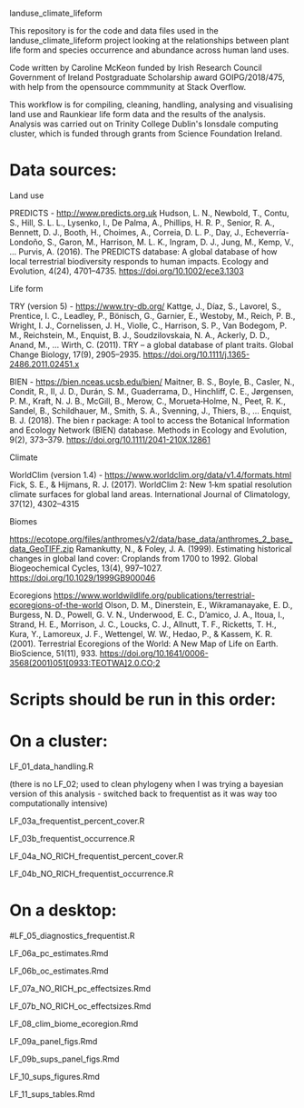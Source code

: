 landuse_climate_lifeform

This repository is for the code and data files used in the landuse_climate_lifeform project looking at the relationships between plant life form and species occurrence and abundance across human land uses.

Code written by Caroline McKeon funded by Irish Research Council Government of Ireland Postgraduate Scholarship award GOIPG/2018/475, with help from the opensource commmunity at Stack Overflow. 

This workflow is for compiling, cleaning, handling, analysing and visualising land use and Raunkiear life form data and the results of the analysis.
Analysis was carried out on Trinity College Dublin's lonsdale computing cluster, which is funded through grants from Science Foundation Ireland. 

# Data sources:

Land use

PREDICTS - http://www.predicts.org.uk 
Hudson, L. N., Newbold, T., Contu, S., Hill, S. L. L., Lysenko, I., De Palma, A., Phillips, H. R. P., Senior, R. A., Bennett, D. J., Booth, H., Choimes, A., Correia, D. L. P., Day, J., Echeverría-Londoño, S., Garon, M., Harrison, M. L. K., Ingram, D. J., Jung, M., Kemp, V., … Purvis, A. (2016). The PREDICTS database: A global database of how local terrestrial biodiversity responds to human impacts. Ecology and Evolution, 4(24), 4701–4735. https://doi.org/10.1002/ece3.1303 

Life form

TRY (version 5) - https://www.try-db.org/ 
Kattge, J., Díaz, S., Lavorel, S., Prentice, I. C., Leadley, P., Bönisch, G., Garnier, E., Westoby, M., Reich, P. B., Wright, I. J., Cornelissen, J. H., Violle, C., Harrison, S. P., Van Bodegom, P. M., Reichstein, M., Enquist, B. J., Soudzilovskaia, N. A., Ackerly, D. D., Anand, M., … Wirth, C. (2011). TRY – a global database of plant traits. Global Change Biology, 17(9), 2905–2935. https://doi.org/10.1111/j.1365-2486.2011.02451.x


BIEN - https://bien.nceas.ucsb.edu/bien/ 
Maitner, B. S., Boyle, B., Casler, N., Condit, R., II, J. D., Durán, S. M., Guaderrama, D., Hinchliff, C. E., Jørgensen, P. M., Kraft, N. J. B., McGill, B., Merow, C., Morueta‐Holme, N., Peet, R. K., Sandel, B., Schildhauer, M., Smith, S. A., Svenning, J., Thiers, B., … Enquist, B. J. (2018). The bien r package: A tool to access the Botanical Information and Ecology Network (BIEN) database. Methods in Ecology and Evolution, 9(2), 373–379. https://doi.org/10.1111/2041-210X.12861 


Climate

WorldClim (version 1.4) - https://www.worldclim.org/data/v1.4/formats.html  
Fick, S. E., & Hijmans, R. J. (2017). WorldClim 2: New 1‐km spatial resolution climate surfaces for global land areas. International Journal of Climatology, 37(12), 4302–4315


Biomes 

https://ecotope.org/files/anthromes/v2/data/base_data/anthromes_2_base_data_GeoTIFF.zip
Ramankutty, N., & Foley, J. A. (1999). Estimating historical changes in global land cover: Croplands from 1700 to 1992. Global Biogeochemical Cycles, 13(4), 997–1027. https://doi.org/10.1029/1999GB900046

Ecoregions 
https://www.worldwildlife.org/publications/terrestrial-ecoregions-of-the-world 
Olson, D. M., Dinerstein, E., Wikramanayake, E. D., Burgess, N. D., Powell, G. V. N., Underwood, E. C., D’amico, J. A., Itoua, I., Strand, H. E., Morrison, J. C., Loucks, C. J., Allnutt, T. F., Ricketts, T. H., Kura, Y., Lamoreux, J. F., Wettengel, W. W., Hedao, P., & Kassem, K. R. (2001). Terrestrial Ecoregions of the World: A New Map of Life on Earth. BioScience, 51(11), 933. https://doi.org/10.1641/0006-3568(2001)051[0933:TEOTWA]2.0.CO;2

# Scripts should be run in this order:

# On a cluster:

LF_01_data_handling.R

(there is no LF_02; used to clean phylogeny when I was trying a bayesian version of this analysis - switched back to frequentist as it was way too computationally intensive)

LF_03a_frequentist_percent_cover.R 

LF_03b_frequentist_occurrence.R

LF_04a_NO_RICH_frequentist_percent_cover.R

LF_04b_NO_RICH_frequentist_occurrence.R

# On a desktop: 

#LF_05_diagnostics_frequentist.R

LF_06a_pc_estimates.Rmd

LF_06b_oc_estimates.Rmd

LF_07a_NO_RICH_pc_effectsizes.Rmd

LF_07b_NO_RICH_oc_effectsizes.Rmd

LF_08_clim_biome_ecoregion.Rmd

LF_09a_panel_figs.Rmd

LF_09b_sups_panel_figs.Rmd

LF_10_sups_figures.Rmd

LF_11_sups_tables.Rmd


